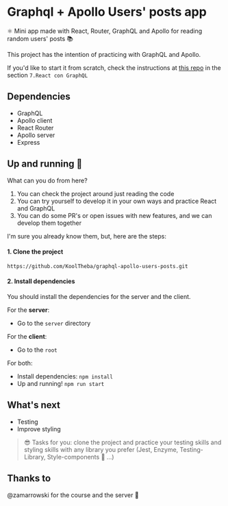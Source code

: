 # Graphql + Apollo Users' posts app
 ⚛️ Mini app made with React, Router, GraphQL and Apollo for reading random users' posts 📚 

 This project has the intention of practicing with GraphQL and Apollo.

 If you'd like to start it from scratch, check the instructions at [this repo](https://github.com/zamarrowski/Curso-React-Redux) in the section `7.React con GraphQL`

## Dependencies
- GraphQL
- Apollo client
- React Router
- Apollo server
- Express

## Up and running 🚀

What can you do from here? 

1. You can check the project around just reading the code
2. You can try yourself to develop it in your own ways and practice React and GraphQL
3. You can do some PR's or open issues with new features, and we can develop them together

I'm sure you already know them, but, here are the steps:

#### 1. Clone the project

`https://github.com/KoolTheba/graphql-apollo-users-posts.git`

#### 2. Install dependencies

You should install the dependencies for the server and the client.

For the **server**:

- Go to the `server` directory

For the **client**:

- Go to the `root`

For both:

- Install dependencies: `npm install`
- Up and running! `npm run start`


## What's next
- Testing
- Improve styling

> 😎 Tasks for you: clone the project and practice your testing skills and styling skills with any library you prefer (Jest, Enzyme, Testing-Library, Style-components 💅 ...)

## Thanks to
@zamarrowski for the course and the server 🦄